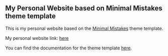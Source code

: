 ## My Personal Website based on Minimal Mistakes theme template

This is my personal website based on the [Minimal Mistakes](https://github.com/mmistakes/minimal-mistakes) theme template.

My personal website link: [here](https://wzhang3912.github.io)

You can find the documentation for the theme template [here](https://mmistakes.github.io/minimal-mistakes/docs/quick-start-guide). 
